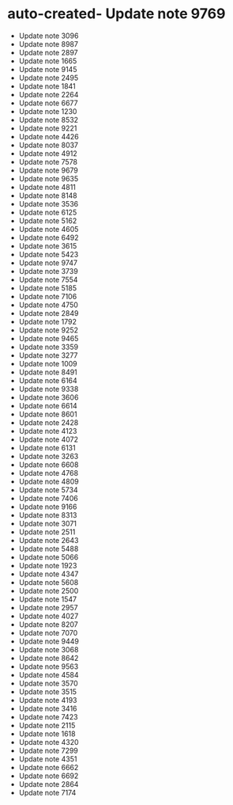 # auto-created- Update note 9769
- Update note 3096
- Update note 8987
- Update note 2897
- Update note 1665
- Update note 9145
- Update note 2495
- Update note 1841
- Update note 2264
- Update note 6677
- Update note 1230
- Update note 8532
- Update note 9221
- Update note 4426
- Update note 8037
- Update note 4912
- Update note 7578
- Update note 9679
- Update note 9635
- Update note 4811
- Update note 8148
- Update note 3536
- Update note 6125
- Update note 5162
- Update note 4605
- Update note 6492
- Update note 3615
- Update note 5423
- Update note 9747
- Update note 3739
- Update note 7554
- Update note 5185
- Update note 7106
- Update note 4750
- Update note 2849
- Update note 1792
- Update note 9252
- Update note 9465
- Update note 3359
- Update note 3277
- Update note 1009
- Update note 8491
- Update note 6164
- Update note 9338
- Update note 3606
- Update note 6614
- Update note 8601
- Update note 2428
- Update note 4123
- Update note 4072
- Update note 6131
- Update note 3263
- Update note 6608
- Update note 4768
- Update note 4809
- Update note 5734
- Update note 7406
- Update note 9166
- Update note 8313
- Update note 3071
- Update note 2511
- Update note 2643
- Update note 5488
- Update note 5066
- Update note 1923
- Update note 4347
- Update note 5608
- Update note 2500
- Update note 1547
- Update note 2957
- Update note 4027
- Update note 8207
- Update note 7070
- Update note 9449
- Update note 3068
- Update note 8642
- Update note 9563
- Update note 4584
- Update note 3570
- Update note 3515
- Update note 4193
- Update note 3416
- Update note 7423
- Update note 2115
- Update note 1618
- Update note 4320
- Update note 7299
- Update note 4351
- Update note 6662
- Update note 6692
- Update note 2864
- Update note 7174
